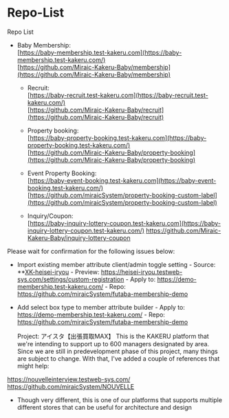 # Repo-List
Repo List
- Baby Membership:  
		[https://baby-membership.test-kakeru.com](https://baby-membership.test-kakeru.com/)  
		[https://github.com/Miraic-Kakeru-Baby/membership](https://github.com/Miraic-Kakeru-Baby/membership)

	- Recruit:  
		[https://baby-recruit.test-kakeru.com](https://baby-recruit.test-kakeru.com/)  
		[https://github.com/Miraic-Kakeru-Baby/recruit](https://github.com/Miraic-Kakeru-Baby/recruit)
		
	- Property booking:  
		[https://baby-property-booking.test-kakeru.com](https://baby-property-booking.test-kakeru.com/)  
		[https://github.com/Miraic-Kakeru-Baby/property-booking](https://github.com/Miraic-Kakeru-Baby/property-booking)
		
	- Event Property Booking:  
		[https://baby-event-booking.test-kakeru.com](https://baby-event-booking.test-kakeru.com/)  
		[https://github.com/miraicSystem/property-booking-custom-label](https://github.com/miraicSystem/property-booking-custom-label)
		
	- Inquiry/Coupon:  
		[https://baby-inquiry-lottery-coupon.test-kakeru.com](https://baby-inquiry-lottery-coupon.test-kakeru.com/)
		https://github.com/Miraic-Kakeru-Baby/inquiry-lottery-coupon

Please wait for confirmation for the following issues below:
- Import existing member attribute client/admin toggle setting
		- Source: **[XK-heisei-iryou](https://github.com/miraicSystem/XK-heisei-iryou)
			- Preview: https://heisei-iryou.testweb-sys.com/settings/custom-registration
                 - Apply to: https://demo-membership.test-kakeru.com/
                       - Repo: https://github.com/miraicSystem/futaba-membership-demo
- Add select box type to member attribute builder
                 - Apply to: https://demo-membership.test-kakeru.com/
                       - Repo: https://github.com/miraicSystem/futaba-membership-demo


  Project: アイスタ【出張買取MAX】
This is the KAKERU platform that we're intending to support up to 600 managers designated by area.
Since we are still in predevelopment phase of this project, many things are subject to change. With that, I've added a couple of references that might help:

https://nouvelleinterview.testweb-sys.com/
https://github.com/miraicSystem/NOUVELLE
- Though very different, this is one of our platforms that supports multiple different stores that can be useful for architecture and design

